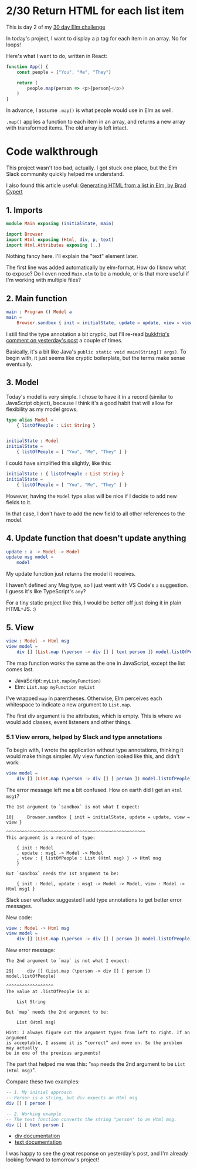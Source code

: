 # 2/30 Return HTML for each list item

This is day 2 of my [30 day Elm challenge](https://dev.to/kristianpedersen/30-days-of-elm-intro-2lo2)

In today's project, I want to display a p tag for each item in an array. No for loops!

Here's what I want to do, written in React:

```javascript
function App() {
	const people = ["You", "Me", "They"]

	return (
		people.map(person => <p>{person}</p>)
	)
}
```
In advance, I assume `.map()` is what people would use in Elm as well. 

`.map()` applies a function to each item in an array, and returns a new array with transformed items. The old array is left intact.

# Code walkthrough

This project wasn't too bad, actually. I got stuck one place, but the Elm Slack community quickly helped me understand.

I also found this article useful: [Generating HTML from a list in Elm, by Brad Cypert](https://www.bradcypert.com/generating-html-from-a-list-in-elm/)

## 1. Imports

```elm
module Main exposing (initialState, main)

import Browser
import Html exposing (Html, div, p, text)
import Html.Attributes exposing (..)
```

Nothing fancy here. I'll explain the "text" element later.

The first line was added automatically by elm-format. How do I know what to expose? Do I even need `Main.elm` to be a module, or is that more useful if I'm working with multiple files?

## 2. Main function

```elm
main : Program () Model a
main =
    Browser.sandbox { init = initialState, update = update, view = view }
```

I still find the type annotation a bit cryptic, but I'll re-read [bukkfrig's comment on yesterday's post](https://dev.to/bukkfrig/comment/19b0m) a couple of times. 

Basically, it's a bit like Java's `public static void main(String[] args)`. To begin with, it just seems like cryptic boilerplate, but the terms make sense eventually.

## 3. Model

Today's model is very simple. I chose to have it in a record (similar to JavaScript object), because I think it's a good habit that will allow for flexibility as my model grows.

```elm
type alias Model =
    { listOfPeople : List String }


initialState : Model
initialState =
    { listOfPeople = [ "You", "Me", "They" ] }
```

I could have simplified this slightly, like this:

```elm
initialState : { listOfPeople : List String }
initialState =
    { listOfPeople = [ "You", "Me", "They" ] }
```

However, having the `Model` type alias will be nice if I decide to add new fields to it. 

In that case, I don't have to add the new field to all other references to the model.

## 4. Update function that doesn't update anything

```elm
update : a -> Model -> Model
update msg model =
    model
```

My update function just returns the model it receives.

I haven't defined any Msg type, so I just went with VS Code's `a` suggestion. I guess it's like TypeScript's `any`?

For a tiny static project like this, I would be better off just doing it in plain HTML+JS. :)


## 5. View

```elm
view : Model -> Html msg
view model =
    div [] (List.map (\person -> div [] [ text person ]) model.listOfPeople)
```

The map function works the same as the one in JavaScript, except the list comes last.

* JavaScript: `myList.map(myFunction)`
* Elm: `List.map myFunction myList`

I've wrapped `map` in parentheses. Otherwise, Elm perceives each whitespace to indicate a new argument to `List.map`.

The first div argument is the attributes, which is empty. This is where we would add classes, event listeners and other things.

### 5.1 View errors, helped by Slack and type annotations

To begin with, I wrote the application without type annotations, thinking it would make things simpler. My view function looked like this, and didn't work:

```elm
view model =
    div [] (List.map (\person -> div [] [ person ]) model.listOfPeople)
```

The error message left me a bit confused. How on earth did I get an `Html msg1`?

```
The 1st argument to `sandbox` is not what I expect:

10|     Browser.sandbox { init = initialState, update = update, view = view }
                        ^^^^^^^^^^^^^^^^^^^^^^^^^^^^^^^^^^^^^^^^^^^^^^^^^^^^^
This argument is a record of type:

    { init : Model
    , update : msg1 -> Model -> Model
    , view : { listOfPeople : List (Html msg) } -> Html msg
    }

But `sandbox` needs the 1st argument to be:

    { init : Model, update : msg1 -> Model -> Model, view : Model -> Html msg1 }
```

Slack user wolfadex suggested I add type annotations to get better error messages.

New code:

```elm
view : Model -> Html msg
view model =
    div [] (List.map (\person -> div [] [ person ]) model.listOfPeople)
```
New error message:
```
The 2nd argument to `map` is not what I expect:

29|     div [] (List.map (\person -> div [] [ person ]) model.listOfPeople)
                                                        ^^^^^^^^^^^^^^^^^^
The value at .listOfPeople is a:

    List String

But `map` needs the 2nd argument to be:

    List (Html msg)

Hint: I always figure out the argument types from left to right. If an argument
is acceptable, I assume it is “correct” and move on. So the problem may actually
be in one of the previous arguments!

```

The part that helped me was this: "`map` needs the 2nd argument to be `List (Html msg)`".

Compare these two examples:

```elm
-- 1. My initial approach
-- Person is a string, but div expects an Html msg
div [] [ person ]

-- 2. Working example
-- The text function converts the string "person" to an Html msg.
div [] [ text person ]
``` 

* [div documentation](https://package.elm-lang.org/packages/elm/html/1.0.0/Html#div)
* [text documentation](https://package.elm-lang.org/packages/elm/html/1.0.0/Html#text)

I was happy to see the great response on yesterday's post, and I'm already looking forward to tomorrow's project!